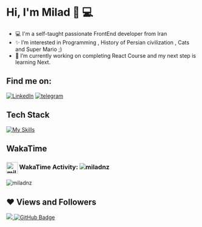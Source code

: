 
# Hi, I'm Milad 👋 💻 

- 💻  I'm a self-taught passionate FrontEnd developer from Iran
- ✨ I’m interested in Programming , History of Persian civilization , Cats and Super Mario ;)
- 🔭  I’m currently working on completing React Course and my next step is learning Next.




## Find me on:
[![LinkedIn](https://img.shields.io/badge/LinkedIn-%230077B5.svg?logo=linkedin&logoColor=white)](https://www.linkedin.com/in/milad-nz/) 
[![telegram](https://img.shields.io/badge/Telegram-2CA5E0?style=flat-squeare&logo=telegram&logoColor=white)](https://t.me/miladn01)  



## Tech Stack

[![My Skills](https://skillicons.dev/icons?i=html,css,js,react,redux,tailwind,vite,styledcomponents,vercel&perline=3)](https://skillicons.dev)


## WakaTime
<div>
    <h3 align="left"><a href="https://wakatime.com/@miladnz" target="blank"><img align="center" src="https://wakatime.com/static/img/wakatime.svg" alt="miladnz" height="30" width="30" /></a>
 WakaTime Activity: <img src="https://wakatime.com/badge/user/eda8ff47-82f5-4073-81c5-d2b8406b282e.svg" alt="miladnz" />
 </h3>
<img align="center" src="https://wakatime.com/share/@miladnz/bcae466d-8e3c-4257-919a-26f4a773e427.svg" alt="miladnz" />
</div>

## ❤ Views and Followers
<a href="https://github.com/MiladNz/github-profile-views-counter">
    
<img src="https://komarev.com/ghpvc/?username=miladnz">
</a><a href="https://github.com/MiladNz?tab=followers"><img src="https://img.shields.io/github/followers/miladnz?label=Followers&style=social" alt="GitHub Badge"></a>



<!---
-------------waka
## WakaTime
<div>
    <h3 align="left"><a href="https://wakatime.com/@miladnz" target="blank"><img align="center" src="https://wakatime.com/static/img/wakatime.svg" alt="miladnz" height="30" width="30" /></a>
 WakaTime Activity: <img src="https://wakatime.com/badge/user/eda8ff47-82f5-4073-81c5-d2b8406b282e.svg" alt="miladnz" />
 </h3>
<img align="center" src="https://wakatime.com/share/@miladnz/bcae466d-8e3c-4257-919a-26f4a773e427.svg" alt="miladnz" />
</div>


---------------------
<div>
name: WakaTime
    
uses: lowlighter/metrics@latest

with:
  filename: metrics.plugin.wakatime.svg
  token: NOT_NEEDED
  base: ""
  plugin_wakatime: yes
  plugin_wakatime_sections: time, projects, projects-graphs, languages, languages-graphs, editors, os
  plugin_wakatime_token: ${}
</div>

---------

##  My Social

<div>
    
<a href="https://www.linkedin.com/in/milad-nz/">
    <img src="https://img.shields.io/badge/linkedin-%230077B5.svg?&style=for-the-badge&logo=linkedin&logoColor=white" />
</a>
<a href="https://t.me/miladn01">
    <img src="https://img.shields.io/badge/Telegram-2CA5E0?style=for-the-badge&logo=telegram&logoColor=white)" />
</a>

</div>

---!>


